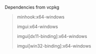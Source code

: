﻿Dependencies from vcpkg
> minhook:x64-windows
> 
> imgui:x64-windows
> 
> imgui[dx11-binding]:x64-windows
> 
> imgui[win32-binding]:x64-windows